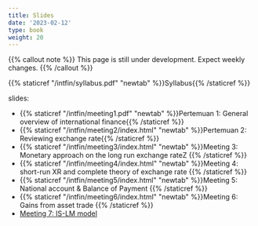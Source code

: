 ```yaml
---
title: Slides
date: '2023-02-12'
type: book
weight: 20
---
```


{{% callout note %}} This page is still under development. Expect weekly changes. {{% /callout %}}

{{% staticref "/intfin/syllabus.pdf" "newtab" %}}Syllabus{{% /staticref %}}

slides:

- {{% staticref "/intfin/meeting1.pdf" "newtab" %}}Pertemuan 1: General overview of international finance{{% /staticref %}}
- {{% staticref "/intfin/meeting2/index.html" "newtab" %}}Pertemuan 2: Reviewing exchange rate{{% /staticref %}}
- {{% staticref "/intfin/meeting3/index.html" "newtab" %}}Meeting 3: Monetary approach on the long run exchange rateZ {{% /staticref %}}
- {{% staticref "/intfin/meeting4/index.html" "newtab" %}}Meeting 4: short-run XR and complete theory of exchange rate {{% /staticref %}}
- {{% staticref "/intfin/meeting5/index.html" "newtab" %}}Meeting 5: National account & Balance of Payment {{% /staticref %}}
- {{% staticref "/intfin/meeting6/index.html" "newtab" %}}Meeting 6: Gains from asset trade {{% /staticref %}}
- [Meeting 7: IS-LM model](https://univindonesia-my.sharepoint.com/:p:/g/personal/imade_krisna_office_ui_ac_id/EVfvPMm_tQNHgysalwXbb94Bw8kiMzxPgQ45_OfC9o7hJg?e=68AQ52)